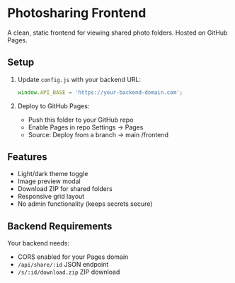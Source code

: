 # Photosharing Frontend

A clean, static frontend for viewing shared photo folders. Hosted on GitHub Pages.

## Setup

1. Update `config.js` with your backend URL:
   ```js
   window.API_BASE = 'https://your-backend-domain.com';
   ```

2. Deploy to GitHub Pages:
   - Push this folder to your GitHub repo
   - Enable Pages in repo Settings → Pages
   - Source: Deploy from a branch → main /frontend

## Features

- Light/dark theme toggle
- Image preview modal
- Download ZIP for shared folders
- Responsive grid layout
- No admin functionality (keeps secrets secure)

## Backend Requirements

Your backend needs:
- CORS enabled for your Pages domain
- `/api/share/:id` JSON endpoint
- `/s/:id/download.zip` ZIP download
